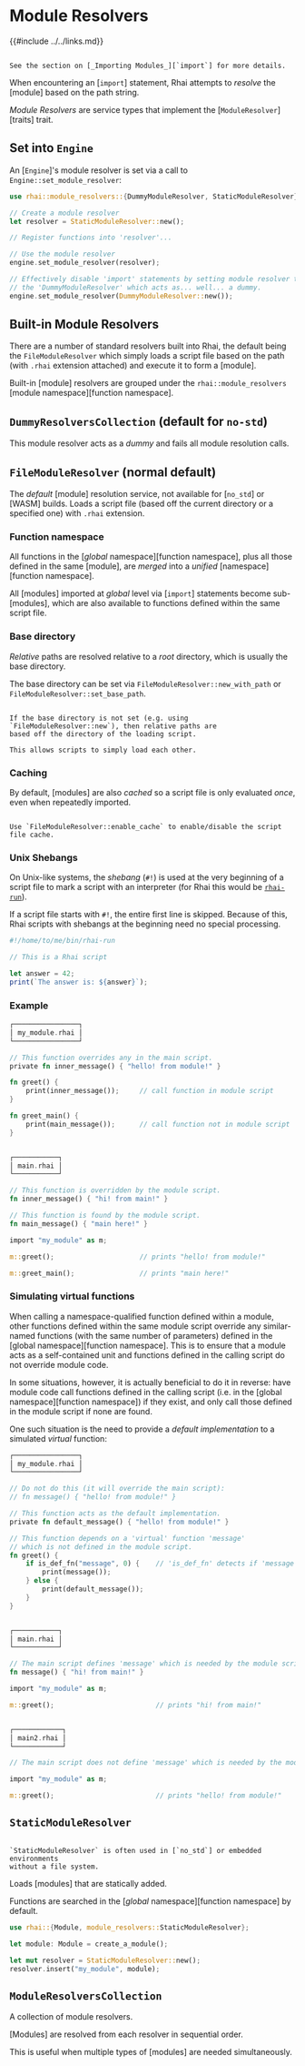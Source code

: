 Module Resolvers
================

{{#include ../../links.md}}

~~~admonish info.side "`import`"

See the section on [_Importing Modules_][`import`] for more details.
~~~

When encountering an [`import`] statement, Rhai attempts to _resolve_ the [module] based on the path string.

_Module Resolvers_ are service types that implement the [`ModuleResolver`][traits] trait.


Set into `Engine`
-----------------

An [`Engine`]'s module resolver is set via a call to `Engine::set_module_resolver`:

```rust
use rhai::module_resolvers::{DummyModuleResolver, StaticModuleResolver};

// Create a module resolver
let resolver = StaticModuleResolver::new();

// Register functions into 'resolver'...

// Use the module resolver
engine.set_module_resolver(resolver);

// Effectively disable 'import' statements by setting module resolver to
// the 'DummyModuleResolver' which acts as... well... a dummy.
engine.set_module_resolver(DummyModuleResolver::new());
```


Built-in Module Resolvers
------------------------

There are a number of standard resolvers built into Rhai, the default being the `FileModuleResolver`
which simply loads a script file based on the path (with `.rhai` extension attached) and execute it
to form a [module].

Built-in [module] resolvers are grouped under the `rhai::module_resolvers`
[module namespace][function namespace].


`DummyResolversCollection` (default for `no-std`)
-------------------------------------------------

This module resolver acts as a _dummy_ and fails all module resolution calls.


`FileModuleResolver` (normal default)
-------------------------------------

The _default_ [module] resolution service, not available for [`no_std`] or [WASM] builds.
Loads a script file (based off the current directory or a specified one) with `.rhai` extension.

### Function namespace

All functions in the [_global_ namespace][function namespace], plus all those defined in the same
[module], are _merged_ into a _unified_ [namespace][function namespace].

All [modules] imported at _global_ level via [`import`] statements become sub-[modules],
which are also available to functions defined within the same script file.

### Base directory

_Relative_ paths are resolved relative to a _root_ directory, which is usually the base directory.

The base directory can be set via `FileModuleResolver::new_with_path` or `FileModuleResolver::set_base_path`.

```admonish tip.small "Tip: Default base directory"

If the base directory is not set (e.g. using `FileModuleResolver::new`), then relative paths are
based off the directory of the loading script.

This allows scripts to simply load each other.
```

### Caching

By default, [modules] are also _cached_ so a script file is only evaluated _once_, even when
repeatedly imported.

```admonish tip.small "Tip: Enable/disable caching"

Use `FileModuleResolver::enable_cache` to enable/disable the script file cache.
```

### Unix Shebangs

On Unix-like systems, the _shebang_ (`#!`) is used at the very beginning of a script file to mark a
script with an interpreter (for Rhai this would be [`rhai-run`]({{rootUrl}}/start/bin.md)).

If a script file starts with `#!`, the entire first line is skipped.
Because of this, Rhai scripts with shebangs at the beginning need no special processing.

```js
#!/home/to/me/bin/rhai-run

// This is a Rhai script

let answer = 42;
print(`The answer is: ${answer}`);
```

### Example

```rust
┌────────────────┐
│ my_module.rhai │
└────────────────┘

// This function overrides any in the main script.
private fn inner_message() { "hello! from module!" }

fn greet() {
    print(inner_message());     // call function in module script
}

fn greet_main() {
    print(main_message());      // call function not in module script
}


┌───────────┐
│ main.rhai │
└───────────┘

// This function is overridden by the module script.
fn inner_message() { "hi! from main!" }

// This function is found by the module script.
fn main_message() { "main here!" }

import "my_module" as m;

m::greet();                     // prints "hello! from module!"

m::greet_main();                // prints "main here!"
```

### Simulating virtual functions

When calling a namespace-qualified function defined within a module, other functions defined within
the same module script override any similar-named functions (with the same number of parameters)
defined in the [global namespace][function namespace].  This is to ensure that a module acts as a
self-contained unit and functions defined in the calling script do not override module code.

In some situations, however, it is actually beneficial to do it in reverse: have module code call
functions defined in the calling script (i.e. in the [global namespace][function namespace]) if they
exist, and only call those defined in the module script if none are found.

One such situation is the need to provide a _default implementation_ to a simulated _virtual_ function:

```rust
┌────────────────┐
│ my_module.rhai │
└────────────────┘

// Do not do this (it will override the main script):
// fn message() { "hello! from module!" }

// This function acts as the default implementation.
private fn default_message() { "hello! from module!" }

// This function depends on a 'virtual' function 'message'
// which is not defined in the module script.
fn greet() {
    if is_def_fn("message", 0) {    // 'is_def_fn' detects if 'message' is defined.
        print(message());
    } else {
        print(default_message());
    }
}


┌───────────┐
│ main.rhai │
└───────────┘

// The main script defines 'message' which is needed by the module script.
fn message() { "hi! from main!" }

import "my_module" as m;

m::greet();                         // prints "hi! from main!"


┌────────────┐
│ main2.rhai │
└────────────┘

// The main script does not define 'message' which is needed by the module script.

import "my_module" as m;

m::greet();                         // prints "hello! from module!"
```


`StaticModuleResolver`
---------------------

```admonish tip.side.wide "Tip: Typical usage"

`StaticModuleResolver` is often used in [`no_std`] or embedded environments
without a file system.
```

Loads [modules] that are statically added.

Functions are searched in the [_global_ namespace][function namespace] by default.

```rust
use rhai::{Module, module_resolvers::StaticModuleResolver};

let module: Module = create_a_module();

let mut resolver = StaticModuleResolver::new();
resolver.insert("my_module", module);
```


`ModuleResolversCollection`
--------------------------

A collection of module resolvers.

[Modules] are resolved from each resolver in sequential order.

This is useful when multiple types of [modules] are needed simultaneously.
